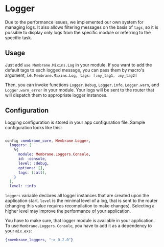 # Logger

Due to the performance issues, we implemented our own system for managing logs. It also allows filtering messages on the basis of `tags`, so it is possible to display only logs from the specific module or referring to the specific task.

## Usage

Just add `use Membrane.Mixins.Log` in your module. If you want to add the default tags to each logged message, you can pass them by macro's argument, i.e. `Membrane.Mixins.Log, tags: [:my_tag1, :my_tag2]`

Then, you can invoke functions `Logger.Debug`, `Logger.info`, `Logger.warn`, and `Logger.warn_error` in your module. Your logs will be sent to the router that will dispatch them to appropriate logger instances.

## Configuration

Logging configuration is stored in your app configuration file. Sample configuration looks like this:

```elixir

config :membrane_core, Membrane.Logger,
  loggers: [
    %{
      module: Membrane.Loggers.Console,
      id: :console,
      level: :debug,
      options: [],
      tags: [:all],
    }
  ],
  level: :info
```

`loggers` variable declares all logger instances that are created upon the application start. `level` is the minimal level of a log, that is sent to the router (changing this value requires recompilation to make changes). Selecting a higher level may improve the performance of your application.

You have to make sure, that logger module is available in your application. To use `Membrane.Loggers.Console`, you have to add it as a dependency to your `mix.exs`:

```elixir
{:membrane_loggers, "~> 0.2.0"}
```
